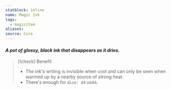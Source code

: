 ```yaml
---
statblock: inline
name: Magic Ink
tags:
  - magicitem
aliases: 
source: Core
---
```

#### *A pot of glossy, black ink that disappears as it dries.*

>[!check] Benefit
>- The ink's writing is invisible when cool and can only be seen when warmed up by a nearby source of strong heat.
>- There's enough for `dice: d4` uses.
